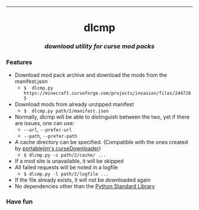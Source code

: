 ***

<h1 align="center">
	<b>dlcmp</b>
</h1>
<h3 align="center">
	<i>download utility for curse mod packs</i>
</h3>

### Features
* Download mod pack archive and download the mods from the manifest.json  
	* ```$  dlcmp.py https://minecraft.curseforge.com/projects/invasion/files/2447205```
* Download mods from already unzipped manifest  
	* ```$  dlcmp.py path/2/manifest.json```
* Normally, dlcmp will be able to distinguish between the two, yet if there are issues, one can use:
	* ```--url```, ```--prefer-url```
	* ```--path```, ```--prefer-path```
* A cache directory can be specified. (Compatible with the ones created by [portablejim's curseDownloader](https://github.com/portablejim/curseDownloader))
	* ```$ dlcmp.py -c path/2/cache/ ...```
* If a mod site is unavailable, it will be skipped
* All failed requests will be noted in a logfile
	* ```$ dlcmp.py -l path/2/logfile ...```
* If the file already exists, it will not be downloaded again  
* No dependencies other than the [Python Standard Library](https://docs.python.org/library/ "Python Standard Library")

### Have fun